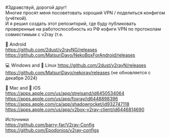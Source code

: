 #Здравствуй, дорогой друг!  
Многие просят меня посоветовать хороший VPN / поделиться конфигом (учёткой).  
И я решил создать этот репозиторий, где буду публиковать проверенные на работоспособность из РФ кофиги VPN по протоколам  
совместимым с v2ray (т.е. 

🤖 Android  
https://github.com/2dust/v2rayNG/releases  
https://github.com/MatsuriDayo/NekoBoxForAndroid/releases

💻 Windows and 🐧 Linux 
https://github.com/2dust/v2rayN/releases  
https://github.com/MatsuriDayo/nekoray/releases (не обновляется с декабря 2024)

🍎 Mac and 📱 iOS  
https://apps.apple.com/us/app/streisand/id6450534064  
https://apps.apple.com/us/app/foxray/id6448898396  
https://apps.apple.com/ca/app/shadowrocket/id932747118  
https://apps.apple.com/us/app/v2box-v2ray-client/id6446814690  

Источники  
https://github.com/barry-far/V2ray-Config  
https://github.com/Epodonios/v2ray-configs  
